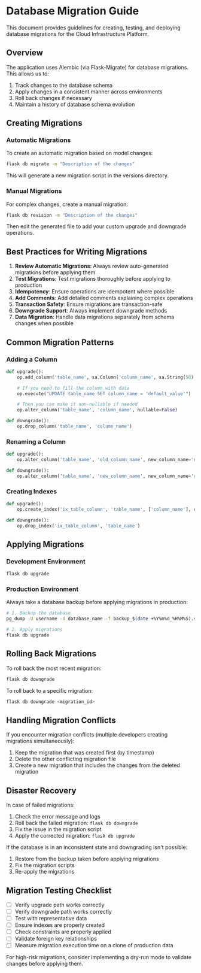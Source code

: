 # Database Migration Guide

This document provides guidelines for creating, testing, and deploying database migrations for the Cloud Infrastructure Platform.

## Overview

The application uses Alembic (via Flask-Migrate) for database migrations. This allows us to:

1. Track changes to the database schema
2. Apply changes in a consistent manner across environments
3. Roll back changes if necessary
4. Maintain a history of database schema evolution

## Creating Migrations

### Automatic Migrations

To create an automatic migration based on model changes:

```bash
flask db migrate -m "Description of the changes"

```

This will generate a new migration script in the versions directory.

### Manual Migrations

For complex changes, create a manual migration:

```bash
flask db revision -m "Description of the changes"

```

Then edit the generated file to add your custom upgrade and downgrade operations.

## Best Practices for Writing Migrations

1. **Review Automatic Migrations**: Always review auto-generated migrations before applying them
2. **Test Migrations**: Test migrations thoroughly before applying to production
3. **Idempotency**: Ensure operations are idempotent where possible
4. **Add Comments**: Add detailed comments explaining complex operations
5. **Transaction Safety**: Ensure migrations are transaction-safe
6. **Downgrade Support**: Always implement downgrade methods
7. **Data Migration**: Handle data migrations separately from schema changes when possible

## Common Migration Patterns

### Adding a Column

```python
def upgrade():
    op.add_column('table_name', sa.Column('column_name', sa.String(50), nullable=True))

    # If you need to fill the column with data
    op.execute("UPDATE table_name SET column_name = 'default_value'")

    # Then you can make it non-nullable if needed
    op.alter_column('table_name', 'column_name', nullable=False)

def downgrade():
    op.drop_column('table_name', 'column_name')

```

### Renaming a Column

```python
def upgrade():
    op.alter_column('table_name', 'old_column_name', new_column_name='new_column_name')

def downgrade():
    op.alter_column('table_name', 'new_column_name', new_column_name='old_column_name')

```

### Creating Indexes

```python
def upgrade():
    op.create_index('ix_table_column', 'table_name', ['column_name'], unique=False)

def downgrade():
    op.drop_index('ix_table_column', 'table_name')

```

## Applying Migrations

### Development Environment

```bash
flask db upgrade

```

### Production Environment

Always take a database backup before applying migrations in production:

```bash
# 1. Backup the database
pg_dump -U username -d database_name -f backup_$(date +%Y%m%d_%H%M%S).sql

# 2. Apply migrations
flask db upgrade

```

## Rolling Back Migrations

To roll back the most recent migration:

```bash
flask db downgrade

```

To roll back to a specific migration:

```bash
flask db downgrade <migration_id>

```

## Handling Migration Conflicts

If you encounter migration conflicts (multiple developers creating migrations simultaneously):

1. Keep the migration that was created first (by timestamp)
2. Delete the other conflicting migration file
3. Create a new migration that includes the changes from the deleted migration

## Disaster Recovery

In case of failed migrations:

1. Check the error message and logs
2. Roll back the failed migration: `flask db downgrade`
3. Fix the issue in the migration script
4. Apply the corrected migration: `flask db upgrade`

If the database is in an inconsistent state and downgrading isn't possible:

1. Restore from the backup taken before applying migrations
2. Fix the migration scripts
3. Re-apply the migrations

## Migration Testing Checklist

- [ ]  Verify upgrade path works correctly
- [ ]  Verify downgrade path works correctly
- [ ]  Test with representative data
- [ ]  Ensure indexes are properly created
- [ ]  Check constraints are properly applied
- [ ]  Validate foreign key relationships
- [ ]  Measure migration execution time on a clone of production data

For high-risk migrations, consider implementing a dry-run mode to validate changes before applying them.
